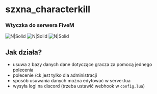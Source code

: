# szxna_characterkill
### Wtyczka do serwera **FiveM** 
![N|Solid](https://cdn.discordapp.com/attachments/806845910474686467/921813733980901496/Screenshot_3.png)
![N|Solid](https://cdn.discordapp.com/attachments/806845910474686467/921813774497902592/Screenshot_4.png)
![N|Solid](https://cdn.discordapp.com/attachments/806845910474686467/921814012897943613/Screenshot_7.png)


## Jak działa?

- usuwa z bazy danych dane dotyczące gracza za pomocą jednego polecenia
- polecenie /ck <id> jest tylko dla administracji
- sposób usuwania danych można edytować w server.lua
- wysyła logi na discord (trzeba ustawić webhook w `config.lua`)
